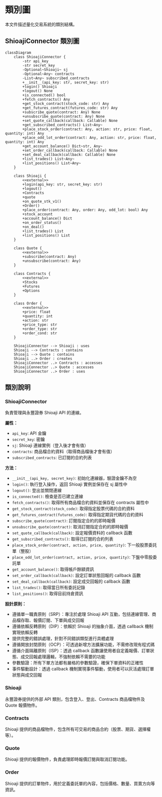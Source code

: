 # 類別圖

本文件描述量化交易系統的類別結構。

## ShioajiConnector 類別圖

```mermaid
classDiagram
    class ShioajiConnector {
        -str api_key
        -str secret_key
        -Optional~Shioaji~ sj
        -Optional~Any~ contracts
        -List~Any~ subscribed_contracts
        +__init__(api_key: str, secret_key: str)
        +login() Shioaji
        +logout() None
        +is_connected() bool
        +fetch_contracts() Any
        +get_stock_contract(stock_code: str) Any
        +get_futures_contract(futures_code: str) Any
        +subscribe_quote(contract: Any) None
        +unsubscribe_quote(contract: Any) None
        +set_quote_callback(callback: Callable) None
        +get_subscribed_contracts() List~Any~
        +place_stock_order(contract: Any, action: str, price: float, quantity: int) Any
        +place_odd_lot_order(contract: Any, action: str, price: float, quantity: int) Any
        +get_account_balance() Dict~str, Any~
        +set_order_callback(callback: Callable) None
        +set_deal_callback(callback: Callable) None
        +list_trades() List~Any~
        +list_positions() List~Any~
    }
    
    class Shioaji {
        <<external>>
        +login(api_key: str, secret_key: str)
        +logout()
        +Contracts
        +quote
        +on_quote_stk_v1()
        +Order()
        +place_order(contract: Any, order: Any, odd_lot: bool) Any
        +stock_account
        +account_balance() Dict
        +on_order_status()
        +on_deal()
        +list_trades() List
        +list_positions() List
    }
    
    class Quote {
        <<external>>
        +subscribe(contract: Any)
        +unsubscribe(contract: Any)
    }
    
    class Contracts {
        <<external>>
        +Stocks
        +Futures
        +Options
    }
    
    class Order {
        <<external>>
        +price: float
        +quantity: int
        +action: str
        +price_type: str
        +order_type: str
        +order_cond: str
    }
    
    ShioajiConnector --> Shioaji : uses
    Shioaji --> Contracts : contains
    Shioaji --> Quote : contains
    Shioaji ..> Order : creates
    ShioajiConnector ..> Contracts : accesses
    ShioajiConnector ..> Quote : accesses
    ShioajiConnector ..> Order : uses
```

## 類別說明

### ShioajiConnector
負責管理與永豐證券 Shioaji API 的連線。

**屬性：**
- `api_key`: API 金鑰
- `secret_key`: 密鑰
- `sj`: Shioaji 連線實例（登入後才會有值）
- `contracts`: 商品檔合約資料（取得商品檔後才會有值）
- `subscribed_contracts`: 已訂閱的合約列表

**方法：**
- `__init__(api_key, secret_key)`: 初始化連線器，驗證金鑰不為空
- `login()`: 執行登入操作，返回 Shioaji 實例並保存在 sj 屬性中
- `logout()`: 登出並關閉連線
- `is_connected()`: 檢查是否已建立連線
- `fetch_contracts()`: 取得所有商品檔合約資料並保存在 contracts 屬性中
- `get_stock_contract(stock_code)`: 取得指定股票代碼的合約資料
- `get_futures_contract(futures_code)`: 取得指定期貨代碼的合約資料
- `subscribe_quote(contract)`: 訂閱指定合約的即時報價
- `unsubscribe_quote(contract)`: 取消訂閱指定合約的即時報價
- `set_quote_callback(callback)`: 設定報價資料的 callback 函數
- `get_subscribed_contracts()`: 取得已訂閱的合約列表
- `place_stock_order(contract, action, price, quantity)`: 下一般股票委託單（整股）
- `place_odd_lot_order(contract, action, price, quantity)`: 下盤中零股委託單
- `get_account_balance()`: 取得帳戶餘額資訊
- `set_order_callback(callback)`: 設定訂單狀態回報的 callback 函數
- `set_deal_callback(callback)`: 設定成交回報的 callback 函數
- `list_trades()`: 取得當日所有委託記錄
- `list_positions()`: 取得目前持倉資訊

**設計原則：**
- 遵循單一職責原則（SRP）：專注於處理 Shioaji API 互動，包括連線管理、商品檔存取、報價訂閱、下單與成交回報
- 遵循依賴反轉原則（DIP）：依賴於 Shioaji 的抽象介面，透過 callback 機制實現依賴反轉
- 提供完整的錯誤處理，針對不同錯誤類型進行具體處理
- 遵循開放封閉原則（OCP）：可透過新增方法擴展功能，不需修改現有程式碼
- 遵循介面隔離原則（ISP）：透過 callback 函數讓使用者自定義報價、訂單狀態、成交回報處理邏輯，不強制依賴不需要的功能
- 參數驗證：所有下單方法都有嚴格的參數驗證，確保下單資料的正確性
- 事件驅動設計：透過 callback 機制實現事件驅動，使用者可以灰活處理訂單狀態與成交回報

### Shioaji
永豐證券提供的外部 API 類別，包含登入、登出、Contracts 商品檔物件及 Quote 報價物件。

### Contracts
Shioaji 提供的商品檔物件，包含所有可交易的商品合約（股票、期貨、選擇權等）。

### Quote
Shioaji 提供的報價物件，負責處理即時報價訂閱與取消訂閱功能。

### Order
Shioaji 提供的訂單物件，用於定義委託單的內容，包括價格、數量、買賣方向等資訊。
